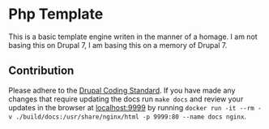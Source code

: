 # Php Template

This is a basic template engine writen in the manner of a homage. I am not basing this on Drupal 7, I am basing this on a memory of Drupal 7.

## Contribution

Please adhere to the [Drupal Coding Standard](https://www.drupal.org/docs/develop/standards). If you have made any changes that require updating the docs run `make docs` and review your updates in the browser at [localhost:9999](http://localhost:9999) by running `docker run -it --rm -v ./build/docs:/usr/share/nginx/html -p 9999:80 --name docs nginx`.
